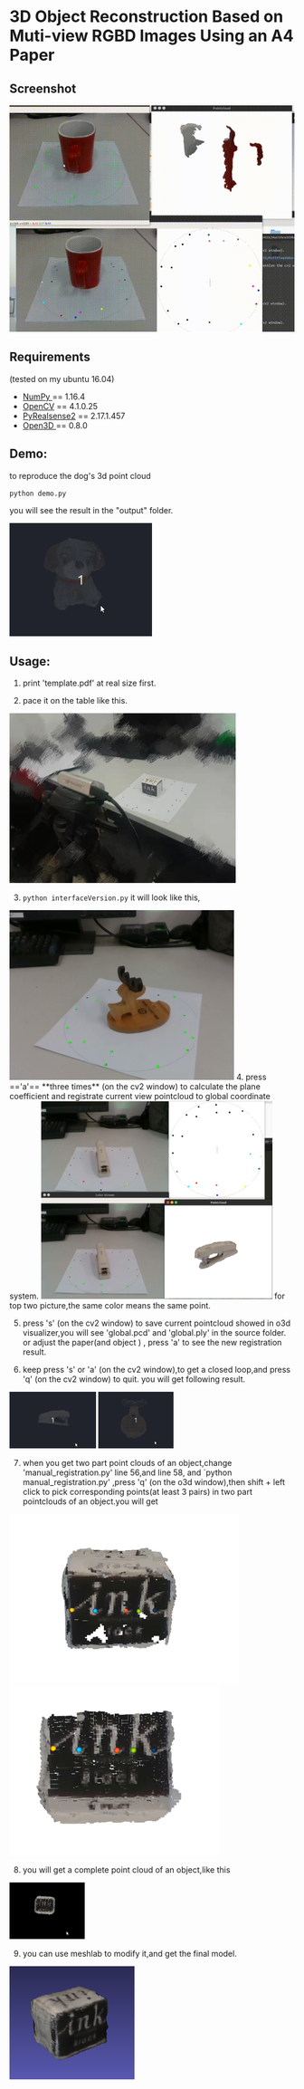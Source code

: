 # 3D Object Reconstruction Based on Muti-view RGBD Images Using an A4 Paper

## Screenshot
<img src="./doc/a3d.gif" height="400" width="" >

## Requirements
(tested on my ubuntu 16.04)
* [NumPy ](https://pypi.org/project/numpy/) == 1.16.4 
* [OpenCV](https://pypi.org/project/opencv-python/) == 4.1.0.25  
* [PyRealsense2](https://pypi.org/project/pyrealsense2/) == 2.17.1.457  
* [Open3D ](https://github.com/IntelVCL/Open3D) == 0.8.0

## Demo:
to reproduce the dog's 3d point cloud
```
python demo.py
```
you will see the result in the "output" folder.

<img src="./doc/dog.gif" height="200" width="" >

## Usage:
1. print 'template.pdf' at real size first.

2. pace it on the table like this.

<img src="./doc/workbench.jpg" height="300" width="" >

3. `python interfaceVersion.py` 
it will look like this,
<img src="./doc/pic1.png" height="300" width="" >
4. press =='a'==  **three times** (on the cv2 window) to calculate the plane coefficient and registrate current view pointcloud to global coordinate system.
<img src="./doc/visualization.png" height="350" width="" >
for top two picture,the same color means the same point.

5. press 's' (on the cv2 window) to save current pointcloud showed in o3d visualizer,you will see 'global.pcd' and 'global.ply' in the source folder.
or adjust the paper(and object ) , press 'a' to see the new registration result. 

6. keep press 's' or 'a' (on the cv2 window),to get a closed loop,and press 'q' (on the cv2 window) to quit.
you will get following result.
<img src="./doc/stapler.gif" height="100" width="" >
<img src="./doc/deer.gif" height="100" width="" >

7. when you get two part point clouds of an object,change 'manual_registration.py' line 56,and line 58, and `python manual_registration.py' ,press 'q' (on the o3d window),then shift + left click to pick corresponding points(at least 3 pairs) in two part pointclouds of an object.you will get 
<img src="./doc/ink_1.png" height="300" width="" >
<img src="./doc/ink_2.png" height="300" width="" >

8. you will get a complete point cloud of an object,like this
<img src="./doc/ink_box.gif" height="100" width="" >

9. you can use meshlab to modify it,and get the final model.
<img src="./doc/ink_box3.png" height="200" width="" >